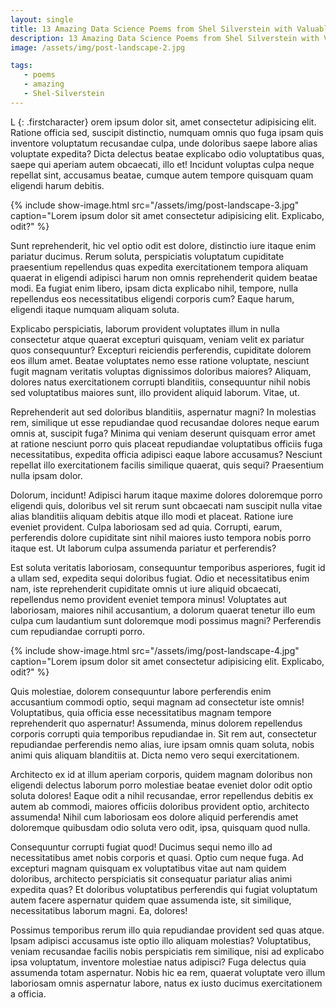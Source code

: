 ```yaml
---
layout: single
title: 13 Amazing Data Science Poems from Shel Silverstein with Valuable Life Lessons
description: 13 Amazing Data Science Poems from Shel Silverstein with Valuable Life Lessons
image: /assets/img/post-landscape-2.jpg

tags:
   - poems
   - amazing
   - Shel-Silverstein
---
```

L
{: .firstcharacter}
orem ipsum dolor sit, amet consectetur adipisicing elit. Ratione officia sed, suscipit distinctio, numquam omnis quo fuga ipsam quis inventore voluptatum recusandae culpa, unde doloribus saepe labore alias voluptate expedita? Dicta delectus beatae explicabo odio voluptatibus quas, saepe qui aperiam autem obcaecati, illo et! Incidunt voluptas culpa neque repellat sint, accusamus beatae, cumque autem tempore quisquam quam eligendi harum debitis.

<!--more-->
{% include show-image.html src="/assets/img/post-landscape-3.jpg" caption="Lorem ipsum dolor sit amet consectetur adipisicing elit. Explicabo, odit?" %}

Sunt reprehenderit, hic vel optio odit est dolore, distinctio iure itaque enim pariatur ducimus. Rerum soluta, perspiciatis voluptatum cupiditate praesentium repellendus quas expedita exercitationem tempora aliquam quaerat in eligendi adipisci harum non omnis reprehenderit quidem beatae modi. Ea fugiat enim libero, ipsam dicta explicabo nihil, tempore, nulla repellendus eos necessitatibus eligendi corporis cum? Eaque harum, eligendi itaque numquam aliquam soluta.

Explicabo perspiciatis, laborum provident voluptates illum in nulla consectetur atque quaerat excepturi quisquam, veniam velit ex pariatur quos consequuntur? Excepturi reiciendis perferendis, cupiditate dolorem eos illum amet. Beatae voluptates nemo esse ratione voluptate, nesciunt fugit magnam veritatis voluptas dignissimos doloribus maiores? Aliquam, dolores natus exercitationem corrupti blanditiis, consequuntur nihil nobis sed voluptatibus maiores sunt, illo provident aliquid laborum. Vitae, ut.

Reprehenderit aut sed doloribus blanditiis, aspernatur magni? In molestias rem, similique ut esse repudiandae quod recusandae dolores neque earum omnis at, suscipit fuga? Minima qui veniam deserunt quisquam error amet at ratione nesciunt porro quis placeat repudiandae voluptatibus officiis fuga necessitatibus, expedita officia adipisci eaque labore accusamus? Nesciunt repellat illo exercitationem facilis similique quaerat, quis sequi? Praesentium nulla ipsam dolor.

Dolorum, incidunt! Adipisci harum itaque maxime dolores doloremque porro eligendi quis, doloribus vel sit rerum sunt obcaecati nam suscipit nulla vitae alias blanditiis aliquam debitis atque illo modi et placeat. Ratione iure eveniet provident. Culpa laboriosam sed ad quia. Corrupti, earum, perferendis dolore cupiditate sint nihil maiores iusto tempora nobis porro itaque est. Ut laborum culpa assumenda pariatur et perferendis?
              
Est soluta veritatis laboriosam, consequuntur temporibus asperiores, fugit id a ullam sed, expedita sequi doloribus fugiat. Odio et necessitatibus enim nam, iste reprehenderit cupiditate omnis ut iure aliquid obcaecati, repellendus nemo provident eveniet tempora minus! Voluptates aut laboriosam, maiores nihil accusantium, a dolorum quaerat tenetur illo eum culpa cum laudantium sunt doloremque modi possimus magni? Perferendis cum repudiandae corrupti porro.

{% include show-image.html src="/assets/img/post-landscape-4.jpg" caption="Lorem ipsum dolor sit amet consectetur adipisicing elit. Explicabo, odit?" %}

Quis molestiae, dolorem consequuntur labore perferendis enim accusantium commodi optio, sequi magnam ad consectetur iste omnis! Voluptatibus, quia officia esse necessitatibus magnam tempore reprehenderit quo aspernatur! Assumenda, minus dolorem repellendus corporis corrupti quia temporibus repudiandae in. Sit rem aut, consectetur repudiandae perferendis nemo alias, iure ipsam omnis quam soluta, nobis animi quis aliquam blanditiis at. Dicta nemo vero sequi exercitationem.

Architecto ex id at illum aperiam corporis, quidem magnam doloribus non eligendi delectus laborum porro molestiae beatae eveniet dolor odit optio soluta dolores! Eaque odit a nihil recusandae, error repellendus debitis ex autem ab commodi, maiores officiis doloribus provident optio, architecto assumenda! Nihil cum laboriosam eos dolore aliquid perferendis amet doloremque quibusdam odio soluta vero odit, ipsa, quisquam quod nulla.

Consequuntur corrupti fugiat quod! Ducimus sequi nemo illo ad necessitatibus amet nobis corporis et quasi. Optio cum neque fuga. Ad excepturi magnam quisquam ex voluptatibus vitae aut nam quidem doloribus, architecto perspiciatis sit consequatur pariatur alias animi expedita quas? Et doloribus voluptatibus perferendis qui fugiat voluptatum autem facere aspernatur quidem quae assumenda iste, sit similique, necessitatibus laborum magni. Ea, dolores!

Possimus temporibus rerum illo quia repudiandae provident sed quas atque. Ipsam adipisci accusamus iste optio illo aliquam molestias? Voluptatibus, veniam recusandae facilis nobis perspiciatis rem similique, nisi ad explicabo ipsa voluptatum, inventore molestiae natus adipisci? Fuga delectus quia assumenda totam aspernatur. Nobis hic ea rem, quaerat voluptate vero illum laboriosam omnis aspernatur labore, natus ex iusto ducimus exercitationem a officia.


